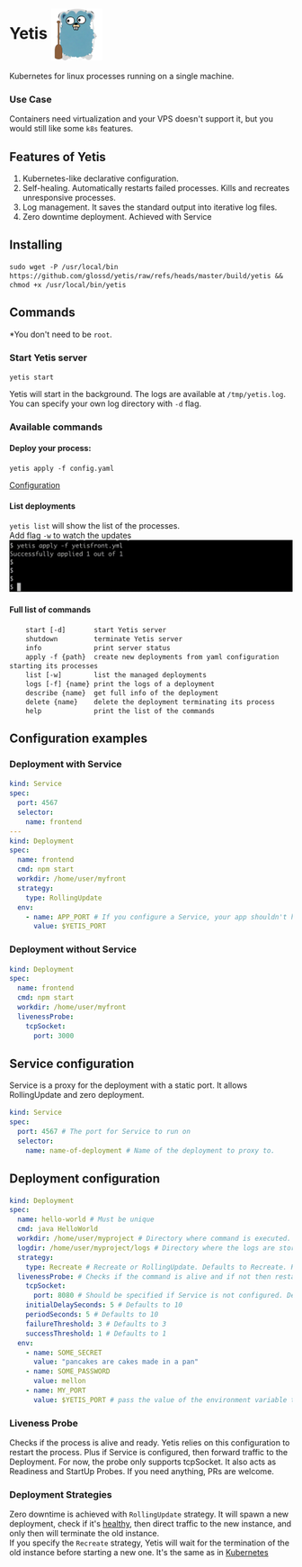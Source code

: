 # Yetis <img src=".github/yetigopher.png" width="92" align="center" alt="i"/>
Kubernetes for linux processes running on a single machine.

### Use Case
Containers need virtualization and your VPS doesn't support it, but you would still like some `k8s` features.

## Features of Yetis
1. Kubernetes-like declarative configuration.
2. Self-healing. Automatically restarts failed processes. Kills and recreates unresponsive processes.
3. Log management. It saves the standard output into iterative log files.
4. Zero downtime deployment. Achieved with Service

## Installing
```shell
sudo wget -P /usr/local/bin https://github.com/glossd/yetis/raw/refs/heads/master/build/yetis && chmod +x /usr/local/bin/yetis 
```
## Commands
*You don't need to be `root`.
### Start Yetis server
```shell
yetis start
```
Yetis will start in the background. The logs are available at `/tmp/yetis.log`. You can specify your own log directory with `-d` flag.
### Available commands
#### Deploy your process:
```shell
yetis apply -f config.yaml
``` 
[Configuration](#full-configuration)  

#### List deployments
`yetis list` will show the list of the processes.    
Add flag `-w` to watch the updates
![](.github/yetis-list-w.gif)

#### Full list of commands
```
	start [-d]       start Yetis server
	shutdown         terminate Yetis server
	info             print server status
	apply -f {path}  create new deployments from yaml configuration starting its processes
	list [-w]        list the managed deployments
	logs [-f] {name} print the logs of a deployment
	describe {name}  get full info of the deployment
	delete {name}    delete the deployment terminating its process
	help             print the list of the commands
```

## Configuration examples
### Deployment with Service
```yaml
kind: Service
spec:
  port: 4567
  selector:
    name: frontend
---
kind: Deployment
spec:
  name: frontend
  cmd: npm start
  workdir: /home/user/myfront
  strategy:
    type: RollingUpdate
  env:
    - name: APP_PORT # If you configure a Service, your app shouldn't have a static port.
      value: $YETIS_PORT
```
### Deployment without Service 
```yaml
kind: Deployment
spec:
  name: frontend
  cmd: npm start
  workdir: /home/user/myfront
  livenessProbe:
    tcpSocket:
      port: 3000
```

## Service configuration
Service is a proxy for the deployment with a static port. It allows RollingUpdate and zero deployment.  
```yaml
kind: Service
spec:
  port: 4567 # The port for Service to run on
  selector:
    name: name-of-deployment # Name of the deployment to proxy to.
```

## Deployment configuration
```yaml
kind: Deployment
spec:
  name: hello-world # Must be unique
  cmd: java HelloWorld
  workdir: /home/user/myproject # Directory where command is executed. Defaults to the path in 'apply -f'. 
  logdir: /home/user/myproject/logs # Directory where the logs are stored. Defaults to the path in 'apply -f'.
  strategy:
    type: Recreate # Recreate or RollingUpdate. Defaults to Recreate. RollingUpdate should be specified only with Service 
  livenessProbe: # Checks if the command is alive and if not then restarts it
    tcpSocket:
      port: 8080 # Should be specified if Service is not configured. Defaults to $YETIS_PORT 
    initialDelaySeconds: 5 # Defaults to 10
    periodSeconds: 5 # Defaults to 10
    failureThreshold: 3 # Defaults to 3
    successThreshold: 1 # Defaults to 1
  env:
    - name: SOME_SECRET
      value: "pancakes are cakes made in a pan"
    - name: SOME_PASSWORD
      value: mellon
    - name: MY_PORT
      value: $YETIS_PORT # pass the value of the environment variable to another one.
```


### Liveness Probe
Checks if the process is alive and ready.  Yetis relies on this configuration to restart the process. Plus if Service is configured, then forward traffic to the Deployment. 
For now, the probe only supports tcpSocket. It also acts as Readiness and StartUp Probes. If you need anything, PRs are welcome.

### Deployment Strategies
Zero downtime is achieved with `RollingUpdate` strategy. It will spawn a new deployment, check if it's [healthy](#liveness-probe),
then direct traffic to the new instance, and only then will terminate the old instance.  
If you specify the `Recreate` strategy, Yetis will wait for the termination of the old instance before starting a new one.
It's the same as in [Kubernetes](https://medium.com/@muppedaanvesh/rolling-update-recreate-deployment-strategies-in-kubernetes-️-327b59f27202)
